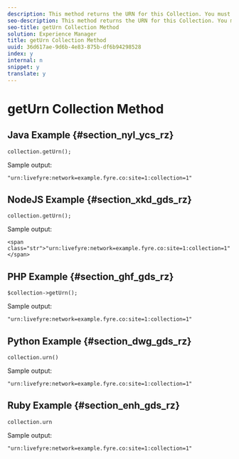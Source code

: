 ```yaml
---
description: This method returns the URN for this Collection. You must run createOrUpdate() before you run this method.
seo-description: This method returns the URN for this Collection. You must run createOrUpdate() before you run this method.
seo-title: getUrn Collection Method
solution: Experience Manager
title: getUrn Collection Method
uuid: 36d617ae-9d6b-4e83-875b-df6b94298528
index: y
internal: n
snippet: y
translate: y
---
```


# getUrn Collection Method


## Java Example {#section_nyl_ycs_rz}


```
collection.getUrn(); 

```
Sample output: 

```
"urn:livefyre:network=example.fyre.co:site=1:collection=1" 

```

## NodeJS Example {#section_xkd_gds_rz}


```
collection.getUrn(); 

```
Sample output: 

```
<span class="str">"urn:livefyre:network=example.fyre.co:site=1:collection=1"</span>
```

## PHP Example {#section_ghf_gds_rz}


```
$collection->getUrn(); 

```
Sample output: 

```
"urn:livefyre:network=example.fyre.co:site=1:collection=1" 

```

## Python Example {#section_dwg_gds_rz}


```
collection.urn() 

```
Sample output: 

```
"urn:livefyre:network=example.fyre.co:site=1:collection=1" 

```

## Ruby Example {#section_enh_gds_rz}


```
collection.urn
```
Sample output: 

```
"urn:livefyre:network=example.fyre.co:site=1:collection=1" 

```
